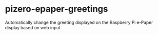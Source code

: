 # pizero-epaper-greetings
Automatically change the greeting displayed on the Raspberry Pi e-Paper display based on web input
